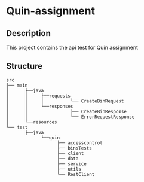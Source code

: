 # Quin-assignment

## Description

This project contains the api test for Quin assignment

## Structure

```
src
├── main
│      ├──java
│      │     ├──requests
│      │     │          └── CreateBinRequest
│      │     └──responses
│      │                ├── CreateBinResponse
│      │                └── ErrorRequestResponse
│      └──resources
└── test
       ├──java
             └──quin
                   ├── accesscontrol
                   ├── binsTests
                   ├── client
                   ├── data
                   ├── service
                   ├── utils
                   └── RestClient
